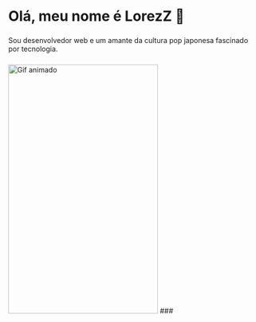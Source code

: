 <h1 align="left">Olá, meu nome é LorezZ 👋</h1>

###

<p align="left">Sou desenvolvedor web e um amante da cultura pop japonesa fascinado por tecnologia.</p>

###

<img src="https://i.postimg.cc/8zbVbm1B/image.png" style="user-select:none; width:300; height:500;" alt="Gif animado">
###
